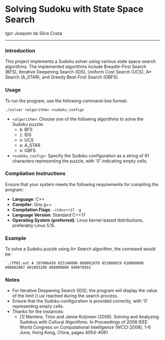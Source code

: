 # Solving Sudoku with State Space Search
Igor Joaquim da Silva Costa

<hr>

### Introduction
This project implements a Sudoku solver using various state space search algorithms. The implemented algorithms include Breadth-First Search (BFS), Iterative Deepening Search (IDS), Uniform Cost Search (UCS), A* Search (A_STAR), and Greedy Best-First Search (GBFS).

### Usage

To run the program, use the following command-line format:
```
./solver <algorithm> <sudoku_config>
```

- `<algorithm>`: Choose one of the following algorithms to solve the Sudoku puzzle:
    - `B`: BFS
    - `I`: IDS
    - `U`: UCS
    - `A`: A_STAR
    - `G`: GBFS
- `<sudoku_config>`: Specify the Sudoku configuration as a string of 81 characters representing the puzzle, with '0' indicating empty cells.

### Compilation Instructions

Ensure that your system meets the following requirements for compiling the program:

- **Language**: C++
- **Compiler**: Gnu g++
- **Compilation Flags**: `-std=c++17 -g`
- **Language Version**: Standard C++17
- **Operating System (preferred)**: Linux kernel-based distributions, preferably Linux 5.15.

### Example

To solve a Sudoku puzzle using A* Search algorithm, the command would be:
```
`./TP01.out A 107006450 025340008 060001070 053000029 610009800 000602007 001093200 008000000 040078591`
```

### Notes

- For Iterative Deepening Search (IDS), the program will display the value of the limit (`lim`) reached during the search process.
- Ensure that the Sudoku configuration is provided correctly, with '0' representing empty cells.
- Thanks for the instances: 
  - [1] Mantere, Timo and Janne Koljonen (2008). Solving and Analyzing Sudokus with Cultural Algorithms. In Proceedings of 2008 IEEE World Congress on Computational Intelligence (WCCI 2008), 1-6 June, Hong Kong, China, pages 4054-4061